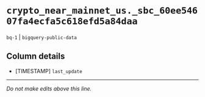 # `crypto_near_mainnet_us._sbc_60ee54607fa4ecfa5c618efd5a84daa`
`bq-1` | `bigquery-public-data`

## Column details
* [TIMESTAMP] `last_update`

-------------------------------------------------------------------------------
*Do not make edits above this line.*
